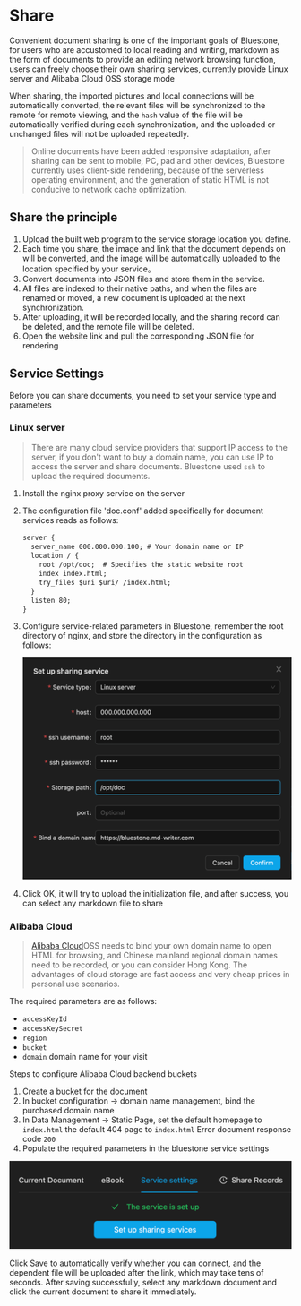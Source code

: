 # Share

Convenient document sharing is one of the important goals of Bluestone, for users who are accustomed to local reading and writing, markdown as the form of documents to provide an editing network browsing function, users can freely choose their own sharing services, currently provide Linux server and Alibaba Cloud OSS storage mode

When sharing, the imported pictures and local connections will be automatically converted, the relevant files will be synchronized to the remote for remote viewing, and the `hash` value of the file will be automatically verified during each synchronization, and the uploaded or unchanged files will not be uploaded repeatedly.

> Online documents have been added responsive adaptation, after sharing can be sent to mobile, PC, pad and other devices, Bluestone currently uses client-side rendering, because of the serverless operating environment, and the generation of static HTML is not conducive to network cache optimization.

## Share the principle

1. Upload the built web program to the service storage location you define.
2. Each time you share, the image and link that the document depends on will be converted, and the image will be automatically uploaded to the location specified by your service。
3. Convert documents into JSON files and store them in the service.
4. All files are indexed to their native paths, and when the files are renamed or moved, a new document is uploaded at the next synchronization.
5. After uploading, it will be recorded locally, and the sharing record can be deleted, and the remote file will be deleted.
6. Open the website link and pull the corresponding JSON file for rendering

## Service Settings

Before you can share documents, you need to set your service type and parameters

### Linux server

> There are many cloud service providers that support IP access to the server, if you don't want to buy a domain name, you can use IP to access the server and share documents. Bluestone used `ssh` to upload the required documents.

1. Install the nginx proxy service on the server
2. The configuration file 'doc.conf' added specifically for document services reads as follows:

   ```nginx
   server {
     server_name 000.000.000.100; # Your domain name or IP
     location / {
       root /opt/doc;  # Specifies the static website root
       index index.html;
       try_files $uri $uri/ /index.html;
     }
     listen 80;
   }
   ```

3. Configure service-related parameters in Bluestone, remember the root directory of nginx, and store the directory in the configuration as follows:

   ![NaViPz4C4b-sShtm5cs22](../.images/NaViPz4C4b-sShtm5cs22.png)

4. Click OK, it will try to upload the initialization file, and after success, you can select any markdown file to share

### Alibaba Cloud

> [Alibaba Cloud](https://www.alibabacloud.com/en)OSS needs to bind your own domain name to open HTML for browsing, and Chinese mainland regional domain names need to be recorded, or you can consider Hong Kong. The advantages of cloud storage are fast access and very cheap prices in personal use scenarios.

The required parameters are as follows:

- `accessKeyId`
- `accessKeySecret`
- `region`
- `bucket`
- `domain` domain name for your visit

Steps to configure Alibaba Cloud backend buckets

1. Create a bucket for the document
2. In bucket configuration -> domain name management, bind the purchased domain name
3. In Data Management -> Static Page, set the default homepage to `index.html` the default 404 page to `index.html` Error document response code `200`
4. Populate the required parameters in the bluestone service settings

![DSrnppOaxnFWC1k0mtf1b](../.images/DSrnppOaxnFWC1k0mtf1b.png)

Click Save to automatically verify whether you can connect, and the dependent file will be uploaded after the link, which may take tens of seconds. After saving successfully, select any markdown document and click the current document to share it immediately.